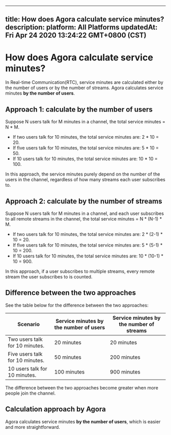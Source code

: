 
---
title: How does Agora calculate service minutes?
description: 
platform: All Platforms
updatedAt: Fri Apr 24 2020 13:24:22 GMT+0800 (CST)
---
# How does Agora calculate service minutes?
In Real-time Communication(RTC), service minutes are calculated either by the number of users or by the number of streams. Agora calculates service minutes **by the number of users**.

## Approach 1: calculate by the number of users

Suppose N users talk for M minutes in a channel, the total service minutes = N * M. 

- If two users talk for 10 minutes, the total service minutes are: 2 * 10 = 20.
- If five users talk for 10 minutes, the total service minutes are: 5 * 10 = 50.
- If 10 users talk for 10 minutes, the total service minutes are: 10 * 10 = 100.

In this approach, the service minutes purely depend on the number of the users in the channel, regardless of how many streams each user subscribes to.

## Approach 2: calculate by the number of streams

Suppose N users talk for M minutes in a channel, and each user subscribes to all remote streams in the channel, the total service minutes = N * (N-1) * M.

- If two users talk for 10 minutes, the total service minutes are: 2 * (2-1) * 10 = 20.
- If five users talk for 10 minutes, the total service minutes are: 5 * (5-1) * 10 = 200.
- If 10 users talk for 10 minutes, the total service minutes are: 10 * (10-1) * 10 = 900.

In this approach, if a user subscribes to multiple streams, every remote stream the user subscribes to is counted.

## Difference between the two approaches

See the table below for the difference between the two approaches:

| Scenario | Service minutes by the number of users | Service minutes by the number of streams |
| ------------ | ------------- | --------------- |
| Two users talk for 10 minutes. |	20 minutes | 20 minutes |
| Five users talk for 10 minutes. |	50 minutes |	200 minutes |
| 10 users talk for 10 minutes.	| 100 minutes	| 900 minutes |

The difference between the two approaches become greater when more people join the channel.

## Calculation approach by Agora

Agora calculates service minutes **by the number of users**, which is easier and more straightforward.
